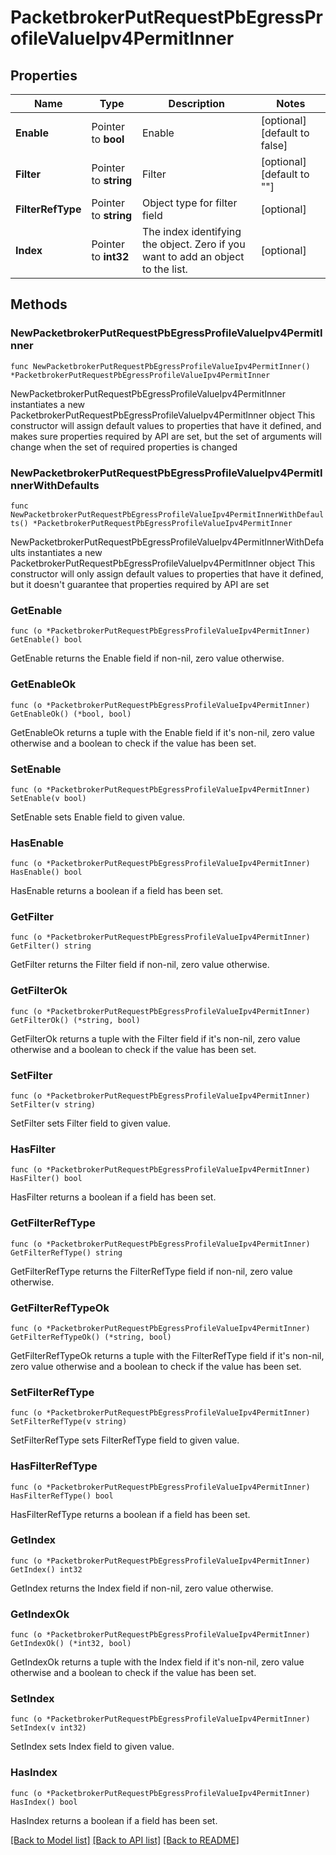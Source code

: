 # PacketbrokerPutRequestPbEgressProfileValueIpv4PermitInner

## Properties

Name | Type | Description | Notes
------------ | ------------- | ------------- | -------------
**Enable** | Pointer to **bool** | Enable | [optional] [default to false]
**Filter** | Pointer to **string** | Filter | [optional] [default to ""]
**FilterRefType** | Pointer to **string** | Object type for filter field | [optional] 
**Index** | Pointer to **int32** | The index identifying the object. Zero if you want to add an object to the list. | [optional] 

## Methods

### NewPacketbrokerPutRequestPbEgressProfileValueIpv4PermitInner

`func NewPacketbrokerPutRequestPbEgressProfileValueIpv4PermitInner() *PacketbrokerPutRequestPbEgressProfileValueIpv4PermitInner`

NewPacketbrokerPutRequestPbEgressProfileValueIpv4PermitInner instantiates a new PacketbrokerPutRequestPbEgressProfileValueIpv4PermitInner object
This constructor will assign default values to properties that have it defined,
and makes sure properties required by API are set, but the set of arguments
will change when the set of required properties is changed

### NewPacketbrokerPutRequestPbEgressProfileValueIpv4PermitInnerWithDefaults

`func NewPacketbrokerPutRequestPbEgressProfileValueIpv4PermitInnerWithDefaults() *PacketbrokerPutRequestPbEgressProfileValueIpv4PermitInner`

NewPacketbrokerPutRequestPbEgressProfileValueIpv4PermitInnerWithDefaults instantiates a new PacketbrokerPutRequestPbEgressProfileValueIpv4PermitInner object
This constructor will only assign default values to properties that have it defined,
but it doesn't guarantee that properties required by API are set

### GetEnable

`func (o *PacketbrokerPutRequestPbEgressProfileValueIpv4PermitInner) GetEnable() bool`

GetEnable returns the Enable field if non-nil, zero value otherwise.

### GetEnableOk

`func (o *PacketbrokerPutRequestPbEgressProfileValueIpv4PermitInner) GetEnableOk() (*bool, bool)`

GetEnableOk returns a tuple with the Enable field if it's non-nil, zero value otherwise
and a boolean to check if the value has been set.

### SetEnable

`func (o *PacketbrokerPutRequestPbEgressProfileValueIpv4PermitInner) SetEnable(v bool)`

SetEnable sets Enable field to given value.

### HasEnable

`func (o *PacketbrokerPutRequestPbEgressProfileValueIpv4PermitInner) HasEnable() bool`

HasEnable returns a boolean if a field has been set.

### GetFilter

`func (o *PacketbrokerPutRequestPbEgressProfileValueIpv4PermitInner) GetFilter() string`

GetFilter returns the Filter field if non-nil, zero value otherwise.

### GetFilterOk

`func (o *PacketbrokerPutRequestPbEgressProfileValueIpv4PermitInner) GetFilterOk() (*string, bool)`

GetFilterOk returns a tuple with the Filter field if it's non-nil, zero value otherwise
and a boolean to check if the value has been set.

### SetFilter

`func (o *PacketbrokerPutRequestPbEgressProfileValueIpv4PermitInner) SetFilter(v string)`

SetFilter sets Filter field to given value.

### HasFilter

`func (o *PacketbrokerPutRequestPbEgressProfileValueIpv4PermitInner) HasFilter() bool`

HasFilter returns a boolean if a field has been set.

### GetFilterRefType

`func (o *PacketbrokerPutRequestPbEgressProfileValueIpv4PermitInner) GetFilterRefType() string`

GetFilterRefType returns the FilterRefType field if non-nil, zero value otherwise.

### GetFilterRefTypeOk

`func (o *PacketbrokerPutRequestPbEgressProfileValueIpv4PermitInner) GetFilterRefTypeOk() (*string, bool)`

GetFilterRefTypeOk returns a tuple with the FilterRefType field if it's non-nil, zero value otherwise
and a boolean to check if the value has been set.

### SetFilterRefType

`func (o *PacketbrokerPutRequestPbEgressProfileValueIpv4PermitInner) SetFilterRefType(v string)`

SetFilterRefType sets FilterRefType field to given value.

### HasFilterRefType

`func (o *PacketbrokerPutRequestPbEgressProfileValueIpv4PermitInner) HasFilterRefType() bool`

HasFilterRefType returns a boolean if a field has been set.

### GetIndex

`func (o *PacketbrokerPutRequestPbEgressProfileValueIpv4PermitInner) GetIndex() int32`

GetIndex returns the Index field if non-nil, zero value otherwise.

### GetIndexOk

`func (o *PacketbrokerPutRequestPbEgressProfileValueIpv4PermitInner) GetIndexOk() (*int32, bool)`

GetIndexOk returns a tuple with the Index field if it's non-nil, zero value otherwise
and a boolean to check if the value has been set.

### SetIndex

`func (o *PacketbrokerPutRequestPbEgressProfileValueIpv4PermitInner) SetIndex(v int32)`

SetIndex sets Index field to given value.

### HasIndex

`func (o *PacketbrokerPutRequestPbEgressProfileValueIpv4PermitInner) HasIndex() bool`

HasIndex returns a boolean if a field has been set.


[[Back to Model list]](../README.md#documentation-for-models) [[Back to API list]](../README.md#documentation-for-api-endpoints) [[Back to README]](../README.md)



